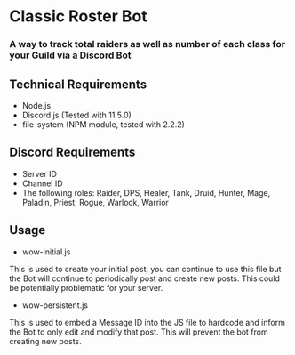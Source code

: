 # Classic Roster Bot
### A way to track total raiders as well as number of each class for your Guild via a Discord Bot

## Technical Requirements
- Node.js
- Discord.js (Tested with 11.5.0)
- file-system (NPM module, tested with 2.2.2)

## Discord Requirements
- Server ID
- Channel ID
- The following roles: Raider, DPS, Healer, Tank, Druid, Hunter, Mage, Paladin, Priest, Rogue, Warlock, Warrior

## Usage
- wow-initial.js

This is used to create your initial post, you can continue to use this file but the Bot will continue to periodically post and create new posts. This could be potentially problematic for your server.

- wow-persistent.js

This is used to embed a Message ID into the JS file to hardcode and inform the Bot to only edit and modify that post. This will prevent the bot from creating new posts.

